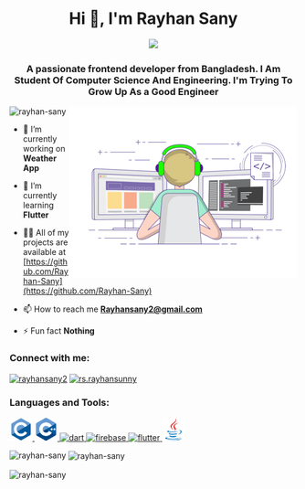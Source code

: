 <h1 align="center">Hi 👋, I'm Rayhan Sany</h1>
<div align="center"> <img width="1200" src="https://raw.githubusercontent.com/Rayhan-Sany/Rayhan-Sany/main/Believe. Yourself Don’t .png"> </div>
<h3 align="center">A passionate frontend developer from Bangladesh. I Am Student Of Computer Science And Engineering. I'm Trying To Grow Up As a Good Engineer</h3>
<img align="right" alt="Coding" width="400" src="https://raw.githubusercontent.com/devSouvik/devSouvik/master/gif3.gif">
<p align="left"> <img src="https://komarev.com/ghpvc/?username=rayhan-sany&label=Profile%20views&color=0e75b6&style=flat" alt="rayhan-sany" /> </p>

- 🔭 I’m currently working on **Weather App**

- 🌱 I’m currently learning **Flutter**

- 👨‍💻 All of my projects are available at [https://github.com/Rayhan-Sany](https://github.com/Rayhan-Sany)

- 📫 How to reach me **Rayhansany2@gmail.com**

- ⚡ Fun fact **Nothing**

<h3 align="left">Connect with me:</h3>
<p align="left">
<a href="https://twitter.com/rayhansany2" target="blank"><img align="center" src="https://raw.githubusercontent.com/rahuldkjain/github-profile-readme-generator/master/src/images/icons/Social/twitter.svg" alt="rayhansany2" height="30" width="40" /></a>
<a href="https://fb.com/rs.rayhansunny" target="blank"><img align="center" src="https://raw.githubusercontent.com/rahuldkjain/github-profile-readme-generator/master/src/images/icons/Social/facebook.svg" alt="rs.rayhansunny" height="30" width="40" /></a>
</p>

<h3 align="left">Languages and Tools:</h3>
<p align="left"> <a href="https://www.cprogramming.com/" target="_blank" rel="noreferrer"> <img src="https://raw.githubusercontent.com/devicons/devicon/master/icons/c/c-original.svg" alt="c" width="40" height="40"/> </a> <a href="https://www.w3schools.com/cpp/" target="_blank" rel="noreferrer"> <img src="https://raw.githubusercontent.com/devicons/devicon/master/icons/cplusplus/cplusplus-original.svg" alt="cplusplus" width="40" height="40"/> </a> <a href="https://dart.dev" target="_blank" rel="noreferrer"> <img src="https://www.vectorlogo.zone/logos/dartlang/dartlang-icon.svg" alt="dart" width="40" height="40"/> </a> <a href="https://firebase.google.com/" target="_blank" rel="noreferrer"> <img src="https://www.vectorlogo.zone/logos/firebase/firebase-icon.svg" alt="firebase" width="40" height="40"/> </a> <a href="https://flutter.dev" target="_blank" rel="noreferrer"> <img src="https://www.vectorlogo.zone/logos/flutterio/flutterio-icon.svg" alt="flutter" width="40" height="40"/> </a> <a href="https://www.java.com" target="_blank" rel="noreferrer"> <img src="https://raw.githubusercontent.com/devicons/devicon/master/icons/java/java-original.svg" alt="java" width="40" height="40"/> </a> </p>

<p><img align="left" src="https://github-readme-stats.vercel.app/api/top-langs?username=rayhan-sany&show_icons=true&locale=en&layout=compact" alt="rayhan-sany" /></p>

<p>&nbsp;<img align="center" src="https://github-readme-stats.vercel.app/api?username=rayhan-sany&show_icons=true&locale=en" alt="rayhan-sany" /></p>

<p><img align="center" src="https://github-readme-streak-stats.herokuapp.com/?user=rayhan-sany&" alt="rayhan-sany" /></p>
